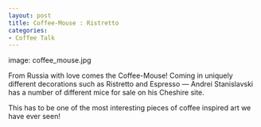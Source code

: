 ```yaml
---
layout: post
title: Coffee-Mouse : Ristretto
categories:
- Coffee Talk
---
```

image: coffee_mouse.jpg

From Russia with love comes the Coffee-Mouse! Coming in uniquely different decorations such as Ristretto and Espresso — Andrei Stanislavski has a number of different mice for sale on his Cheshire site.

This has to be one of the most interesting pieces of coffee inspired art we have ever seen!